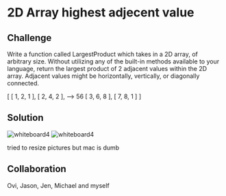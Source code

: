 # 2D Array highest adjecent value

## Challenge

Write a function called LargestProduct which takes in a 2D array, of arbitrary size.
Without utilizing any of the built-in methods available to your language, return the largest product of 2 adjacent values within the 2D array.
Adjacent values might be horizontally, vertically, or diagonally connected.

  [ 
    [ 1, 2, 1 ], 
    [ 2, 4, 2 ],     --> 56
    [ 3, 6, 8 ], 
    [ 7, 8, 1 ] 
  ]


## Solution

![whiteboard4](assets/pseudo.jpg)
![whiteboard4](assets/code.jpg)

tried to resize pictures but mac is dumb

## Collaboration

Ovi, Jason, Jen, Michael and myself

